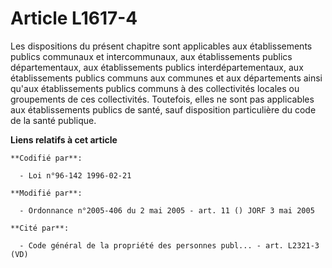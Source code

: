 # Article L1617-4

Les dispositions du présent chapitre sont applicables aux établissements publics communaux et intercommunaux, aux
établissements publics départementaux, aux établissements publics interdépartementaux, aux établissements publics communs aux
communes et aux départements ainsi qu'aux établissements publics communs à des collectivités locales ou groupements de ces
collectivités. Toutefois, elles ne sont pas applicables aux établissements publics de santé, sauf disposition particulière du
code de la santé publique.

**Liens relatifs à cet article**

	**Codifié par**:

	  - Loi n°96-142 1996-02-21

	**Modifié par**:

	  - Ordonnance n°2005-406 du 2 mai 2005 - art. 11 () JORF 3 mai 2005

	**Cité par**:

	  - Code général de la propriété des personnes publ... - art. L2321-3 (VD)
